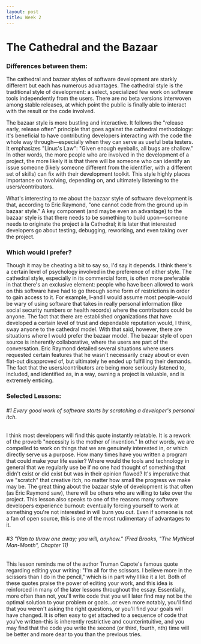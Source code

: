 ```yaml
---
layout: post
title: Week 2
---
```


# The Cathedral and the Bazaar


### Differences between them:

The cathedral and bazaar styles of software development are starkly different but each has numerous advantages. The cathedral style is the traditional style of development: a select, specialized few work on software tools independently from the users. There are no beta versions interwoven among stable releases, at which point the public is finally able to interact with the result or the code involved.

The bazaar style is more bustling and interactive. It follows the "release early, release often" principle that goes against the cathedral methodology: it's beneficial to have contributing developers interacting with the code the whole way through—especially when they can serve as useful beta testers. It emphasizes "Linus's Law": "Given enough eyeballs, all bugs are shallow." In other words, the more people who are involved in the development of a project, the more likely it is that there will be someone who can identify an issue someone (likely someone different from the identifier, with a different set of skills) can fix with their development toolkit. This style highly places importance on involving, depending on, and ultimately listening to the users/contributors.

What's interesting to me about the bazaar style of software development is that, according to Eric Raymond, "one cannot code from the ground up in bazaar style." A key component (and maybe even an advantage) to the bazaar style is that there needs to be something to build upon—someone needs to originate the project à la Cathedral; it is later that interested developers go about testing, debugging, reworking, and even taking over the project.

### Which would I prefer?

Though it may be cheating a bit to say so, I'd say it depends. I think there's a certain level of psychology involved in the preference of either style. The cathedral style, especially in its commercial form, is often more preferable in that there's an exclusive element: people who have been allowed to work on this software have had to go through some form of restrictions in order to gain access to it. For example, I–and I would assume most people-would be wary of using software that takes in really personal information (like social security numbers or health records) where the contributors could be anyone. The fact that there are established organizations that have developed a certain level of trust and dependable reputation would, I think, sway anyone to the cathedral model. With that said, however, there are situations where I would prefer the bazaar model. The bazaar style of open source is inherently collaborative, where the users are part of the conversation. Eric Raymond detailed several situations where users requested certain features that he wasn't necessarily crazy about or even flat-out disapproved of, but ultimately he ended up fulfilling their demands. The fact that the users/contributors are being more seriously listened to, included, and identified as, in a way, owning a project is valuable, and is extremely enticing.



### Selected Lessons:

###### #1 Every good work of software starts by scratching a developer's personal itch.
I think most developers will find this quote instantly relatable. It is a rework of the proverb "necessity is the mother of invention." In other words, we are compelled to work on things that we are genuinely interested in, or which directly serve us a purpose. How many times have you written a program that could make your life easier? Where would the tools and technology in general that we regularly use be if no one had thought of something that didn't exist or did exist but was in their opinion flawed? It's imperative that we "scratch" that creative itch, no matter how small the progress we make may be. The great thing about the bazaar style of development is that often (as Eric Raymond saw), there will be others who are willing to take over the project. This lesson also speaks to one of the reasons many software developers experience burnout: eventually forcing yourself to work at something you're not interested in will burn you out. Even if someone is not a fan of open source, this is one of the most rudimentary of advantages to it.

###### #3 "Plan to throw one away; you will, anyhow." (Fred Brooks, "The Mythical Man-Month", Chapter 11)
This lesson reminds me of the author Truman Capote's famous quote regarding editing your writing: "I'm all for the scissors. I believe more in the scissors than I do in the pencil," which is in part why I like it a lot. Both of these quotes praise the power of editing your work, and this idea is reinforced in many of the later lessons throughout the essay. Essentially, more often than not, you'll write code that you will later find may not be the optimal solution to your problem or goals...or even more notably, you'll find that you weren't asking the right questions, or you'll find your goals will have changed. It is often easy to get attached to a sequence of code that you've written–this is inherently restrictive and counterintuitive, and you may find that the code you write the second (or third, fourth, nth) time will be better and more dear to you than the previous tries.

